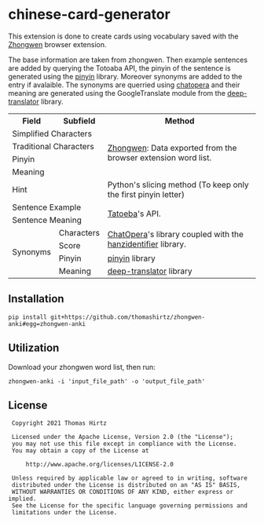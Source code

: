 # chinese-card-generator

This extension is done to create cards using vocabulary saved with the [Zhongwen](https://github.com/cschiller/zhongwen) browser extension.

The base information are taken from zhongwen. Then example sentences are added by querying the Totoaba API, the pinyin of the sentence is generated using the [pinyin](https://github.com/lxyu/pinyin) library. Moreover synonyms are added to the entry if avalaible. The synonyms are querried using [chatopera](https://github.com/chatopera/Synonyms) and their meaning are generated using the GoogleTranslate module from the [deep-translator](https://github.com/nidhaloff/deep-translator) library. 
<div align="center">
<table>
<tr>
	<th>Field</th>
	<th>Subfield</th>
	<th>Method</th>

</tr>
<tr>
	<td rowspan='1' colspan='2' >Simplified Characters</td>
	<td rowspan='4' colspan='1' ><a href="https://github.com/cschiller/zhongwen">Zhongwen</a>: Data exported from the browser extension word list.</td>
</tr>
<tr>
	<td rowspan='1' colspan='2' >Traditional Characters</td>
</tr>
<tr>
	<td rowspan='1' colspan='2' >Pinyin</td>
</tr>
<tr>
	<td rowspan='1' colspan='2' >Meaning</td>
</tr>
<tr>
	<td rowspan='1' colspan='2' >Hint</td>
	<td>Python's slicing method (To keep only the first pinyin letter)</td>
</tr>
<tr>
	<td rowspan='1' colspan='2' >Sentence Example</td>
	<td rowspan='2' colspan='1' ><a href="https://tatoeba.org/">Tatoeba</a>'s API.</td>
</tr>
<tr>
	<td rowspan='1' colspan='2' >Sentence Meaning</td>
</tr>
<tr>
	<td rowspan='4' colspan='1' >Synonyms</td>
	<td>Characters</td>
	<td rowspan='2' colspan='1' ><a href="https://github.com/chatopera/Synonyms">ChatOpera</a>'s library coupled with the <a href="https://github.com/tsroten/hanzidentifier">hanzidentifier</a> library.</td>
</tr>
<tr>
	<td>Score</td>
</tr>
<tr>
	<td>Pinyin</td>
	<td><a href="https://github.com/lxyu/pinyin">pinyin</a> library</td>
</tr>
<tr>
	<td>Meaning</td>
	<td><a href="https://github.com/nidhaloff/deep-translator">deep-translator</a> library</td>
</tr>
</table>
</div>

## Installation

```console
pip install git+https://github.com/thomashirtz/zhongwen-anki#egg=zhongwen-anki
```

## Utilization

Download your zhongwen word list, then run:

```
zhongwen-anki -i 'input_file_path' -o 'output_file_path'
```

## License

     Copyright 2021 Thomas Hirtz

     Licensed under the Apache License, Version 2.0 (the "License");
     you may not use this file except in compliance with the License.
     You may obtain a copy of the License at

         http://www.apache.org/licenses/LICENSE-2.0

     Unless required by applicable law or agreed to in writing, software
     distributed under the License is distributed on an "AS IS" BASIS,
     WITHOUT WARRANTIES OR CONDITIONS OF ANY KIND, either express or implied.
     See the License for the specific language governing permissions and
     limitations under the License.
